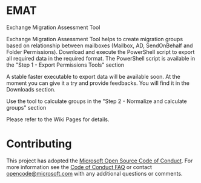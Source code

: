 # EMAT
 Exchange Migration Assessment Tool


Exchange Migration Assessment Tool helps to create migration groups based on relationship between mailboxes (Mailbox, AD, SendOnBehalf and Folder Permissions).
Download and execute the PowerShell script to export all required data in the required format.
The PowerShell script is available in the "Step 1 - Export Permissions Tools" section

A stable faster executable to export data will be available soon. At the moment you can give it a try and provide feedbacks. 
You will find it in the Downloads section.


Use the tool to calculate groups in the "Step 2 - Normalize and calculate groups" section


Please refer to the Wiki Pages for details.






# Contributing

This project has adopted the [Microsoft Open Source Code of Conduct](https://opensource.microsoft.com/codeofconduct/). For more information see the [Code of Conduct FAQ](https://opensource.microsoft.com/codeofconduct/faq/) or contact [opencode@microsoft.com](mailto:opencode@microsoft.com) with any additional questions or comments.
